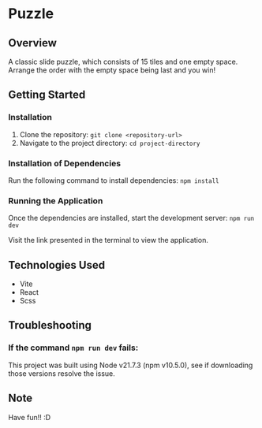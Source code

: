 # Puzzle

## Overview

A classic slide puzzle, which consists of 15 tiles and one empty space. Arrange the order with the empty space being last and you win!

## Getting Started

### Installation

1. Clone the repository: `git clone <repository-url>`
2. Navigate to the project directory: `cd project-directory`

### Installation of Dependencies

Run the following command to install dependencies: `npm install`

### Running the Application

Once the dependencies are installed, start the development server: `npm run dev`

Visit the link presented in the terminal to view the application.

## Technologies Used

- Vite
- React
- Scss

## Troubleshooting

### If the command `npm run dev` fails:

This project was built using Node v21.7.3 (npm v10.5.0), see if downloading those versions resolve the issue.

## Note

Have fun!! :D
